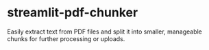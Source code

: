 # streamlit-pdf-chunker
Easily extract text from PDF files and split it into smaller, manageable chunks for further processing or uploads.
